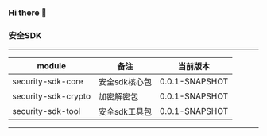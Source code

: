 ### Hi there 👋

### 安全SDK

--------------------------------------------------------
|module|备注|当前版本|
| ----- | -------- | ------| 
|security-sdk-core|安全sdk核心包| 0.0.1-SNAPSHOT|
|security-sdk-crypto|加密解密包| 0.0.1-SNAPSHOT|
|security-sdk-tool|安全sdk工具包| 0.0.1-SNAPSHOT|
--------------------------------------------------------